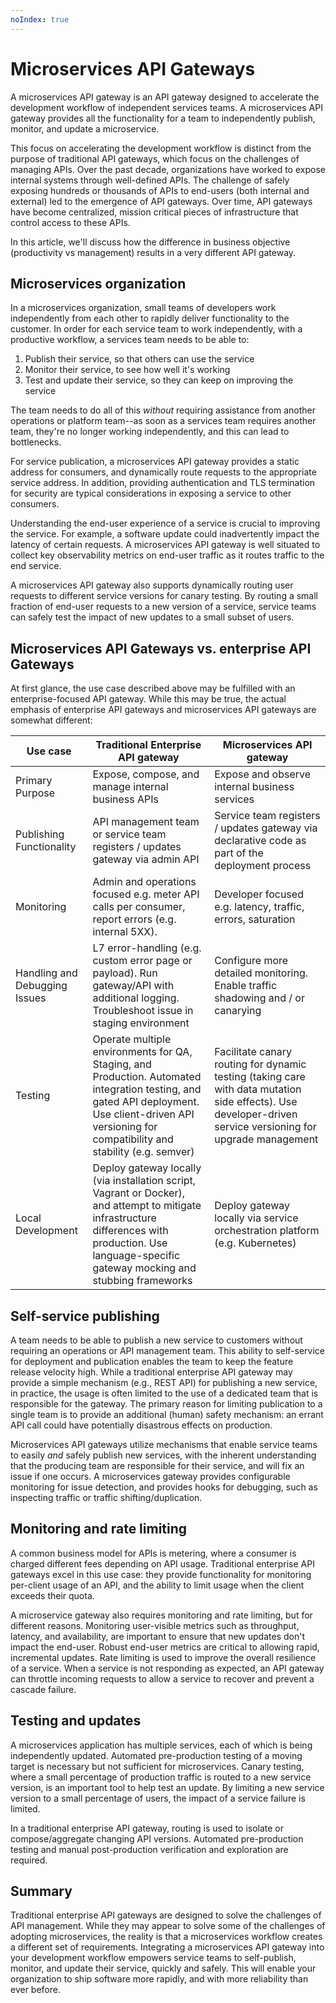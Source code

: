 ```yaml
---
noIndex: true
---
```


# Microservices API Gateways

A microservices API gateway is an API gateway designed to accelerate the development workflow of independent services teams. A microservices API gateway provides all the functionality for a team to independently publish, monitor, and update a microservice.

This focus on accelerating the development workflow is distinct from the purpose of traditional API gateways, which focus on the challenges of managing APIs. Over the past decade, organizations have worked to expose internal systems through well-defined APIs. The challenge of safely exposing hundreds or thousands of APIs to end-users (both internal and external) led to the emergence of API gateways. Over time, API gateways have become centralized, mission critical pieces of infrastructure that control access to these APIs.

In this article, we'll discuss how the difference in business objective (productivity vs management) results in a very different API gateway.

## Microservices organization

In a microservices organization, small teams of developers work independently from each other to rapidly deliver functionality to the customer. In order for each service team to work independently, with a productive workflow, a services team needs to be able to:

1. Publish their service, so that others can use the service
2. Monitor their service, to see how well it's working
3. Test and update their service, so they can keep on improving the service

The team needs to do all of this _without_ requiring assistance from another operations or platform team--as soon as a services team requires another team, they're no longer working independently, and this can lead to bottlenecks.

For service publication, a microservices API gateway provides a static address for consumers, and dynamically route requests to the appropriate service address. In addition, providing authentication and TLS termination for security are typical considerations in exposing a service to other consumers.

Understanding the end-user experience of a service is crucial to improving the service. For example, a software update could inadvertently impact the latency of certain requests. A microservices API gateway is well situated to collect key observability metrics on end-user traffic as it routes traffic to the end service.

A microservices API gateway also supports dynamically routing user requests to different service versions for canary testing. By routing a small fraction of end-user requests to a new version of a service, service teams can safely test the impact of new updates to a small subset of users.

## Microservices API Gateways vs. enterprise API Gateways

At first glance, the use case described above may be fulfilled with an enterprise-focused API gateway. While this may be true, the actual emphasis of enterprise API gateways and microservices API gateways are somewhat different:

| Use case                      | Traditional Enterprise API gateway                                                                                                                                                                     | Microservices API gateway                                                                                                                                   |
| ----------------------------- | ------------------------------------------------------------------------------------------------------------------------------------------------------------------------------------------------------ | ----------------------------------------------------------------------------------------------------------------------------------------------------------- |
| Primary Purpose               | Expose, compose, and manage internal business APIs                                                                                                                                                     | Expose and observe internal business services                                                                                                               |
| Publishing Functionality      | API management team or service team registers / updates gateway via admin API                                                                                                                          | Service team registers / updates gateway via declarative code as part of the deployment process                                                             |
| Monitoring                    | Admin and operations focused e.g. meter API calls per consumer, report errors (e.g. internal 5XX).                                                                                                     | Developer focused e.g. latency, traffic, errors, saturation                                                                                                 |
| Handling and Debugging Issues | L7 error-handling (e.g. custom error page or payload). Run gateway/API with additional logging. Troubleshoot issue in staging environment                                                              | Configure more detailed monitoring. Enable traffic shadowing and / or canarying                                                                             |
| Testing                       | Operate multiple environments for QA, Staging, and Production. Automated integration testing, and gated API deployment. Use client-driven API versioning for compatibility and stability (e.g. semver) | Facilitate canary routing for dynamic testing (taking care with data mutation side effects). Use developer-driven service versioning for upgrade management |
| Local Development             | Deploy gateway locally (via installation script, Vagrant or Docker), and attempt to mitigate infrastructure differences with production. Use language-specific gateway mocking and stubbing frameworks | Deploy gateway locally via service orchestration platform (e.g. Kubernetes)                                                                                 |

## Self-service publishing

A team needs to be able to publish a new service to customers without requiring an operations or API management team. This ability to self-service for deployment and publication enables the team to keep the feature release velocity high. While a traditional enterprise API gateway may provide a simple mechanism (e.g., REST API) for publishing a new service, in practice, the usage is often limited to the use of a dedicated team that is responsible for the gateway. The primary reason for limiting publication to a single team is to provide an additional (human) safety mechanism: an errant API call could have potentially disastrous effects on production.

Microservices API gateways utilize mechanisms that enable service teams to easily _and_ safely publish new services, with the inherent understanding that the producing team are responsible for their service, and will fix an issue if one occurs. A microservices gateway provides configurable monitoring for issue detection, and provides hooks for debugging, such as inspecting traffic or traffic shifting/duplication.

## Monitoring and rate limiting

A common business model for APIs is metering, where a consumer is charged different fees depending on API usage. Traditional enterprise API gateways excel in this use case: they provide functionality for monitoring per-client usage of an API, and the ability to limit usage when the client exceeds their quota.

A microservice gateway also requires monitoring and rate limiting, but for different reasons. Monitoring user-visible metrics such as throughput, latency, and availability, are important to ensure that new updates don't impact the end-user. Robust end-user metrics are critical to allowing rapid, incremental updates. Rate limiting is used to improve the overall resilience of a service. When a service is not responding as expected, an API gateway can throttle incoming requests to allow a service to recover and prevent a cascade failure.

## Testing and updates

A microservices application has multiple services, each of which is being independently updated. Automated pre-production testing of a moving target is necessary but not sufficient for microservices. Canary testing, where a small percentage of production traffic is routed to a new service version, is an important tool to help test an update. By limiting a new service version to a small percentage of users, the impact of a service failure is limited.

In a traditional enterprise API gateway, routing is used to isolate or compose/aggregate changing API versions. Automated pre-production testing and manual post-production verification and exploration are required.

## Summary

Traditional enterprise API gateways are designed to solve the challenges of API management. While they may appear to solve some of the challenges of adopting microservices, the reality is that a microservices workflow creates a different set of requirements. Integrating a microservices API gateway into your development workflow empowers service teams to self-publish, monitor, and update their service, quickly and safely. This will enable your organization to ship software more rapidly, and with more reliability than ever before.
